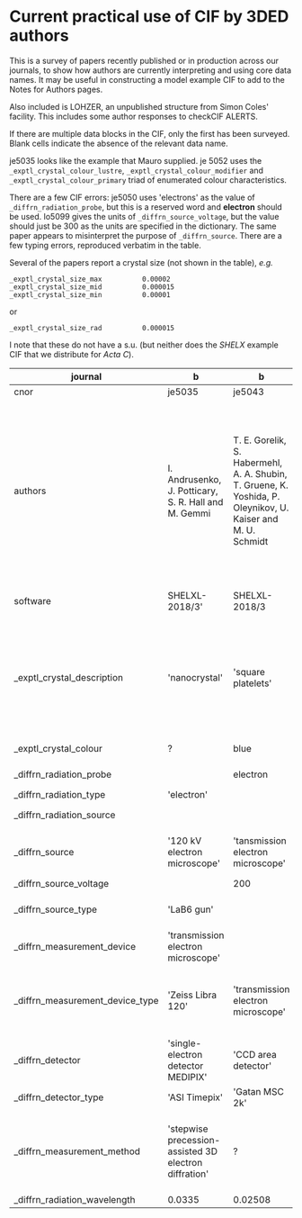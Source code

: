 # Current practical use of CIF by 3DED authors

This is a survey of papers recently published or in production across our journals, to show how authors are currently interpreting and using core data names. It may be useful in constructing a model example CIF to add to the Notes for Authors pages.

Also included is LOHZER, an unpublished structure from Simon Coles' facility. This includes some author responses to checkCIF ALERTS.

If there are multiple data blocks in the CIF, only the first has been surveyed. Blank cells indicate the absence of the relevant data name.

je5035 looks like the example that Mauro supplied. je 5052 uses the `_exptl_crystal_colour_lustre`, `_exptl_crystal_colour_modifier` and `_exptl_crystal_colour_primary` triad of enumerated colour characteristics.

There are a few CIF errors: je5050 uses 'electrons' as the value of `_diffrn_radiation_probe`, but this is a reserved word and **electron** should be used. lo5099 gives the units of `_diffrn_source_voltage`, but the value should just be 300 as the units are specified in the dictionary. The same paper appears to misinterpret the purpose of `_diffrn_source`. There are a few typing errors, reproduced verbatim in the table.

Several of the papers report a crystal size (not shown in the table), _e.g._

```
_exptl_crystal_size_max          0.00002
_exptl_crystal_size_mid          0.000015
_exptl_crystal_size_min          0.00001
```

or

```
_exptl_crystal_size_rad          0.000015
```

I note that these do not have a s.u. (but neither does the _SHELX_ example CIF that we distribute for _Acta C_).

|  journal | b | b | b | b | b | b | b | c  | CSD | e | j | m |
|  --- | --- | --- | --- | --- | --- | --- | --- | --- | --- | --- | --- | --- |
|  cnor | je5035 | je5043 | je5050 | je5052 | je5053 | je5054 | lo5099 | nh3001  | LOHZER | dj2052 | nb5321 | ur5001 |
|  authors | I. Andrusenko, J. Potticary, S. R. Hall and M. Gemmi | T. E. Gorelik, S. Habermehl, A. A. Shubin, T. Gruene, K. Yoshida, P. Oleynikov, U. Kaiser and M. U. Schmidt | T. E. Gorelik, S. L. Beko, J. Teteruk, W. Heyse and M. U. Schmidt | D. Marchetti, A. Pedrini, C. Massera, M. F. Faye Diouf, C. Jandl, G. Steinfeld and M. Gemmi | Golle-Leidreiter, P., Bhat, S., Wiehl, L., Wen, Q., Kroll, P., Ishikawa, R., Etter, M., Farla, R., Ikuhara, Y., Riedel, R. and Kolb, U. | S. Plana-Ruiz, E. Gotz, T. Neumann, P. Schwesig and U. Kolb | O. P. Missen, S. J. Mills, S. Canossa, J. Hadermann, G. Nenert, M. Weil, E. Libowitzky, R. M. Housley, W. Artner, A. R. Kampf, M. S. Rumsey, J. Spratt, K. Momma and M. A. Dunstan | K. Gurung, P. Simek, A. Jegorov Jr and L. Palatinus  | D.N. Rainer | N. Sakamoto and K. Gato | T. Yang, H. Xu and X. Zou | I. Andrusenko, C. L. Hall, E. Mugnaioli, J. Potticary, S. R. Hall, W. Schmidt, S. Gao, K. Zhao, N. Marom and M. Gemmi |
|  software | SHELXL-2018/3' | SHELXL-2018/3 | ? | Jana2020 1.3.40' | 'Jana2020 1.3.49' | 'Jana2020 1.3.52' | 'Jana2020 Version : 11/03/2021' | 'Jana2020 1.3.43'  | 'Olex2 1.5-ac6-018' | Olex2 1.5 | 'SHELXL-2018/3' | 'Jana2006 Version : 13/10/2015' |
|  _exptl_crystal_description | 'nanocrystal' | 'square platelets' | irregular |  | ? | 'Nanocrystals of up to 500 nm in size' | irregular | "'long, flat rods'"  | VRF reponse: These data originate from 3DED data and are obtained from a crystal with dimensions smaller than 1 um. | 'thin platelets' | 'cube' | 'nanocrystal' |
|  _exptl_crystal_colour | ? | blue | orange | clear/light/white | ? |  | green | 'white'  | | colourless | 'white' | 'dark orange' |
|  _diffrn_radiation_probe |  | electron | electrons | electron | electron | electron | electron | 'electrons 200 keV'  | electron | |'Electron' | electron |
|  _diffrn_radiation_type | 'electron' |  |  | electron | electron | electron | electron | electron  | electron | electron | 'Electron' | 'electron' |
|  _diffrn_radiation_source |  |  |  | 'LaB6' | ? |  |  | 'Lab6 cathode'  | | |  | ? |
|  _diffrn_source | '120 kV electron microscope' | 'tansmission electron microscope' |  | 'LaB6' |  |  | 'Cu3TeO6 nanocrystal' |   | 'electron diffractometer' | 'thermionic-emission electron gun' | 'Electron microscope' | ? |
|  _diffrn_source_voltage |  | 200 |  | ? | ? |  | 300kV |   |  | | | ? |
|  _diffrn_source_type | 'LaB6 gun' |  |  |  |  |  |  |   |  'JEOL JSM-2300ED, LaB6' | | 'Field emission electron microscope' | |
|  _diffrn_measurement_device | 'transmission electron microscope' |  |  | ? | 'transmission electron microscope' | FEI Tecnai F30' | 'FEI Titan cubed' | 'TEM FEI Tecnai G2 20'  | 'electron diffractometer' | | 'Themis-Z with OneView CMOS detector' | electron microscope' |
|  _diffrn_measurement_device_type | 'Zeiss Libra 120' | 'transmission electron microscope' | 4k | 'Eldico ED-1' | 'Tecnai F30 ST' | 'TEM' | 'transmission electron microscope' |   | 'XtaLAB Synergy-ED, HyPix-ED, electron source at 200keV' | 'Rigaku XtaLAB Synergy-ED' | 'Themis-Z' | 'Zeiss Libra 120' |
|  _diffrn_detector | 'single-electron detector MEDIPIX' | 'CCD area detector' |  | ? | 'gatan ultrascan 4000' | 'Gatan UltraScan4000' | 'US1000 CCD detector' | 'ASI Cheetah'  | 'Hybrid Pixel Array Detector' | 'HPC area detector' | 'OneView' | 'ASI MEDIPIX' |
|  _diffrn_detector_type | 'ASI Timepix' | 'Gatan MSC 2k' |  |  |  |  |  |   | HyPix-ED | | 'CMOS' | |
|  _diffrn_measurement_method | 'stepwise precession-assisted 3D electron diffration' | ? |  | '3D - cRED' | 'ADT with precession' |  | 'stepwise toration' | 'continuous rotation 3D ED'  | 'continuous rotation electron diffraction' | rotation | '3DED/MicroED' | 'data have been collected by precession-assisted 3D electron diffration' |
|  _diffrn_radiation_wavelength | 0.0335 | 0.02508 | 0.0197 | 0.0285 | 0.0197 | 0.0197 | 0.0197 | 0.0251 | 0.02510 | 0.0251 | 0.0197 | 0.0335 |
